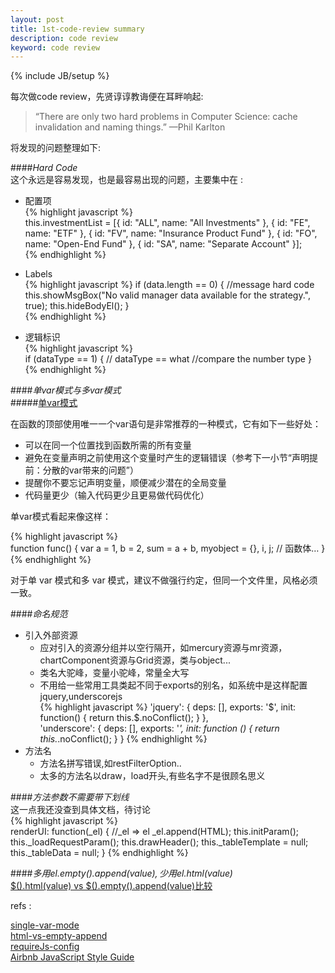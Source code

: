 ```yaml
---
layout: post
title: 1st-code-review summary
description: code review
keyword: code review
---
```

{% include JB/setup %}

每次做code review，先贤谆谆教诲便在耳畔响起:   
>“There are only two hard problems in Computer Science: cache invalidation and naming things.” —Phil Karlton  

将发现的问题整理如下:
             
####*Hard Code*    
这个永远是容易发现，也是最容易出现的问题，主要集中在 :     

+ 配置项    
    {% highlight javascript %}     
        this.investmentList = [{
            id: "ALL",
            name: "All Investments"
        }, {
            id: "FE",
            name: "ETF"
        }, {
            id: "FV",
            name: "Insurance Product Fund"
        }, {
            id: "FO",
            name: "Open-End Fund"
        }, {
            id: "SA",
            name: "Separate Account"
        }];   
    {% endhighlight %}   

+ Labels    
    {% highlight javascript %} 
        if (data.length == 0) {
            //message hard code
            this.showMsgBox("No valid manager data available for the strategy.", true);
            this.hideBodyEl();
        }     
    {% endhighlight %}    

+ 逻辑标识   
    {% highlight javascript %}      
        if (dataType == 1) { // dataType == what 
            //compare the number type
        }
    {% endhighlight %}        


                     
####*单var模式与多var模式*      
#####[单var模式][single-var-mode]  

在函数的顶部使用唯一一个var语句是非常推荐的一种模式，它有如下一些好处：

* 可以在同一个位置找到函数所需的所有变量   
* 避免在变量声明之前使用这个变量时产生的逻辑错误（参考下一小节“声明提前：分散的var带来的问题”）  
* 提醒你不要忘记声明变量，顺便减少潜在的全局变量     
* 代码量更少（输入代码更少且更易做代码优化）    

单var模式看起来像这样：

{% highlight javascript %}      
function func() {
    var a = 1,
        b = 2,
        sum = a + b,
        myobject = {},
        i,
        j;
    // 函数体…
}  
{% endhighlight %}   

对于单 var 模式和多 var 模式，建议不做强行约定，但同一个文件里，风格必须一致。   
                  
####*命名规范*
+ 引入外部资源  
    * 应对引入的资源分组并以空行隔开，如mercury资源与mr资源，chartComponent资源与Grid资源，类与object...
    * 类名大驼峰，变量小驼峰，常量全大写     
    * 不用给一些常用工具类起不同于exports的别名，如系统中是这样配置jquery,underscorejs      
    {% highlight javascript %} 
    'jquery': {
      deps: [],
      exports: '$',
      init: function() {
        return this.$.noConflict();
      }
    },  
    'underscore': {
      deps: [],
      exports: '_',
      init: function () {
        return this._.noConflict();
      }
    }
    {% endhighlight %}          
+ 方法名    
    * 方法名拼写错误,如restFilterOption..
    * 太多的方法名以draw，load开头,有些名字不是很顾名思义   
       

####*方法参数不需要带下划线*  
这一点我还没查到具体文档，待讨论   
{% highlight javascript %}      
 renderUI: function(_el) { //_el => el
    _el.append(HTML);
    this.initParam();
    this._loadRequestParam();
    this.drawHeader();
    this._tableTemplate = null;
    this._tableData = null;
}
{% endhighlight %}  

          
####*多用$el.empty().append(value),少用$el.html(value)*  
[$().html(value) vs $().empty().append(value)比较][html-vs-empty-append]
                
refs :    

[single-var-mode][single-var-mode]    
[html-vs-empty-append][html-vs-empty-append]   
[requireJs-config](http://requirejs.org/docs/api.html#config)     
[Airbnb JavaScript Style Guide][Airbnb JavaScript Style Guide]               


[single-var-mode]: https://github.com/TooBug/javascript.patterns/blob/master/chapter2.markdown
[html-vs-empty-append]: http://flowerszhong.github.io/2013/10/07/jquery-html-vs-empty-append.html
[Airbnb JavaScript Style Guide]: https://github.com/airbnb/javascript